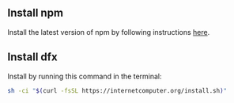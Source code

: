 ## Install npm
Install the latest version of npm by following instructions [here](https://docs.npmjs.com/downloading-and-installing-node-js-and-npm).

## Install dfx
Install by running this command in the terminal:

```sh
sh -ci "$(curl -fsSL https://internetcomputer.org/install.sh)"
```